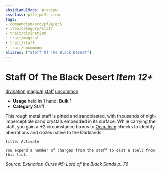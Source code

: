 ```yaml
---
obsidianUIMode: preview
cssclass: pf2e,pf2e-item
tags:
- compendium/src/pf2e/ec5
- item/category/staff
- trait/divination
- trait/magical
- trait/staff
- trait/uncommon
aliases: ["Staff Of The Black Desert"]
---
```

# Staff Of The Black Desert *Item 12+*  
[divination](../../../Rules/traits/divination.md)  [magical](../../../Rules/traits/magical.md)  [staff](../../../Rules/traits/staff.md)  [uncommon](../../../Rules/traits/uncommon.md)  

- **Usage** held in 1 hand; **Bulk** 1
- **Category** Staff

This rough metal staff is pitted and sandblasted, with thousands of nigh-imperceptible sand crystals embedded in its surface. While carrying the staff, you gain a +2 circumstance bonus to [Occultism](../../skills.md#Occultism) checks to identify aberrations and oozes native to the Darklands.

```ad-embed-ability
title: Activate

You expend a number of charges from the staff to cast a spell from this list.
```

*Source: Extinction Curse #5: Lord of the Black Sands p. 76*